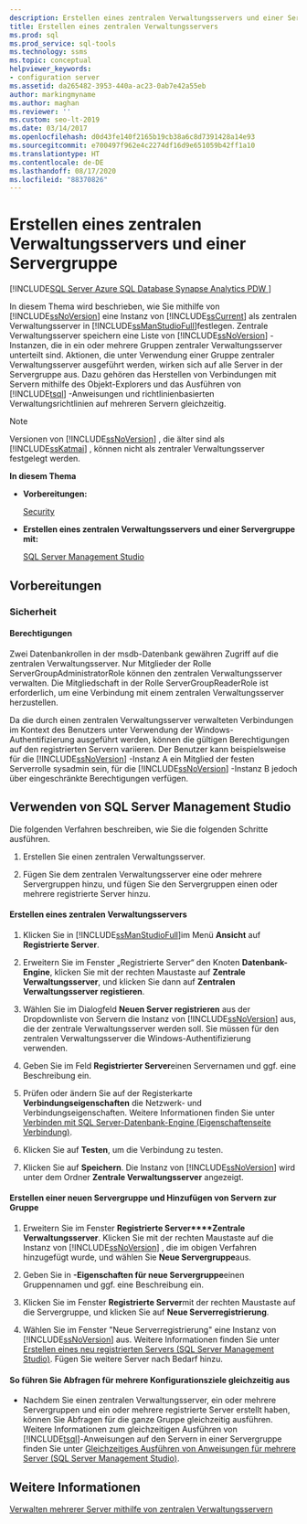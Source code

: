 ```yaml
---
description: Erstellen eines zentralen Verwaltungsservers und einer Servergruppe
title: Erstellen eines zentralen Verwaltungsservers
ms.prod: sql
ms.prod_service: sql-tools
ms.technology: ssms
ms.topic: conceptual
helpviewer_keywords:
- configuration server
ms.assetid: da265482-3953-440a-ac23-0ab7e42a55eb
author: markingmyname
ms.author: maghan
ms.reviewer: ''
ms.custom: seo-lt-2019
ms.date: 03/14/2017
ms.openlocfilehash: d0d43fe140f2165b19cb38a6c8d7391428a14e93
ms.sourcegitcommit: e700497f962e4c2274df16d9e651059b42ff1a10
ms.translationtype: HT
ms.contentlocale: de-DE
ms.lasthandoff: 08/17/2020
ms.locfileid: "88370826"
---
```

# <a name="create-a-central-management-server-and-server-group"></a>Erstellen eines zentralen Verwaltungsservers und einer Servergruppe

[!INCLUDE[SQL Server Azure SQL Database Synapse Analytics PDW ](../../includes/applies-to-version/sql-asdb-asdbmi-asa-pdw.md)]

In diesem Thema wird beschrieben, wie Sie mithilfe von [!INCLUDE[ssNoVersion](../../includes/ssnoversion-md.md)] eine Instanz von [!INCLUDE[ssCurrent](../../includes/sscurrent-md.md)] als zentralen Verwaltungsserver in [!INCLUDE[ssManStudioFull](../../includes/ssmanstudiofull-md.md)]festlegen. Zentrale Verwaltungsserver speichern eine Liste von [!INCLUDE[ssNoVersion](../../includes/ssnoversion-md.md)] -Instanzen, die in ein oder mehrere Gruppen zentraler Verwaltungsserver unterteilt sind. Aktionen, die unter Verwendung einer Gruppe zentraler Verwaltungsserver ausgeführt werden, wirken sich auf alle Server in der Servergruppe aus. Dazu gehören das Herstellen von Verbindungen mit Servern mithilfe des Objekt-Explorers und das Ausführen von [!INCLUDE[tsql](../../includes/tsql-md.md)] -Anweisungen und richtlinienbasierten Verwaltungsrichtlinien auf mehreren Servern gleichzeitig.  
  
> [!NOTE]  
>  Versionen von [!INCLUDE[ssNoVersion](../../includes/ssnoversion-md.md)] , die älter sind als [!INCLUDE[ssKatmai](../../includes/sskatmai-md.md)] , können nicht als zentraler Verwaltungsserver festgelegt werden.  
  
 **In diesem Thema**  
  
-   **Vorbereitungen:**  
  
     [Security](#Security)  
  
-   **Erstellen eines zentralen Verwaltungsservers und einer Servergruppe mit:**  
  
     [SQL Server Management Studio](#SSMSProcedure)  
  
##  <a name="before-you-begin"></a><a name="BeforeYouBegin"></a> Vorbereitungen  
  
###  <a name="security"></a><a name="Security"></a> Sicherheit  
  
####  <a name="permissions"></a><a name="Permissions"></a> Berechtigungen  
 Zwei Datenbankrollen in der msdb-Datenbank gewähren Zugriff auf die zentralen Verwaltungsserver. Nur Mitglieder der Rolle ServerGroupAdministratorRole können den zentralen Verwaltungsserver verwalten. Die Mitgliedschaft in der Rolle ServerGroupReaderRole ist erforderlich, um eine Verbindung mit einem zentralen Verwaltungsserver herzustellen.  
  
 Da die durch einen zentralen Verwaltungsserver verwalteten Verbindungen im Kontext des Benutzers unter Verwendung der Windows-Authentifizierung ausgeführt werden, können die gültigen Berechtigungen auf den registrierten Servern variieren. Der Benutzer kann beispielsweise für die [!INCLUDE[ssNoVersion](../../includes/ssnoversion-md.md)] -Instanz A ein Mitglied der festen Serverrolle sysadmin sein, für die [!INCLUDE[ssNoVersion](../../includes/ssnoversion-md.md)] -Instanz B jedoch über eingeschränkte Berechtigungen verfügen.  
  
##  <a name="using-sql-server-management-studio"></a><a name="SSMSProcedure"></a> Verwenden von SQL Server Management Studio  
 Die folgenden Verfahren beschreiben, wie Sie die folgenden Schritte ausführen.  
  
1.  Erstellen Sie einen zentralen Verwaltungsserver.  
  
2.  Fügen Sie dem zentralen Verwaltungsserver eine oder mehrere Servergruppen hinzu, und fügen Sie den Servergruppen einen oder mehrere registrierte Server hinzu.  
  
#### <a name="create-a-central-management-server"></a>Erstellen eines zentralen Verwaltungsservers  
  
1.  Klicken Sie in [!INCLUDE[ssManStudioFull](../../includes/ssmanstudiofull-md.md)]im Menü **Ansicht** auf **Registrierte Server**.  
  
2.  Erweitern Sie im Fenster „Registrierte Server“ den Knoten **Datenbank-Engine**, klicken Sie mit der rechten Maustaste auf **Zentrale Verwaltungsserver**, und klicken Sie dann auf **Zentralen Verwaltungsserver registieren**.  
  
3.  Wählen Sie im Dialogfeld **Neuen Server registrieren** aus der Dropdownliste von Servern die Instanz von [!INCLUDE[ssNoVersion](../../includes/ssnoversion-md.md)] aus, die der zentrale Verwaltungsserver werden soll. Sie müssen für den zentralen Verwaltungsserver die Windows-Authentifizierung verwenden.  
  
4.  Geben Sie im Feld **Registrierter Server**einen Servernamen und ggf. eine Beschreibung ein.  
  
5.  Prüfen oder ändern Sie auf der Registerkarte **Verbindungseigenschaften** die Netzwerk- und Verbindungseigenschaften. Weitere Informationen finden Sie unter [Verbinden mit SQL Server-Datenbank-Engine &#40;Eigenschaftenseite Verbindung&#41;](https://msdn.microsoft.com/library/edc1143c-6a47-4b02-92ab-441bdea8ea8a).  
  
6.  Klicken Sie auf **Testen**, um die Verbindung zu testen.  
  
7.  Klicken Sie auf **Speichern**. Die Instanz von [!INCLUDE[ssNoVersion](../../includes/ssnoversion-md.md)] wird unter dem Ordner **Zentrale Verwaltungsserver** angezeigt.  
  
#### <a name="create-a-new-server-group-and-add-servers-to-the-group"></a>Erstellen einer neuen Servergruppe und Hinzufügen von Servern zur Gruppe  
  
1.  Erweitern Sie im Fenster **Registrierte Server****Zentrale Verwaltungsserver**. Klicken Sie mit der rechten Maustaste auf die Instanz von [!INCLUDE[ssNoVersion](../../includes/ssnoversion-md.md)] , die im obigen Verfahren hinzugefügt wurde, und wählen Sie **Neue Servergruppe**aus.  
  
2.  Geben Sie in **-Eigenschaften für neue Servergruppe**einen Gruppennamen und ggf. eine Beschreibung ein.  
  
3.  Klicken Sie im Fenster **Registrierte Server**mit der rechten Maustaste auf die Servergruppe, und klicken Sie auf **Neue Serverregistrierung**.  
  
4.  Wählen Sie im Fenster "Neue Serverregistrierung" eine Instanz von [!INCLUDE[ssNoVersion](../../includes/ssnoversion-md.md)] aus. Weitere Informationen finden Sie unter [Erstellen eines neu registrierten Servers &#40;SQL Server Management Studio&#41;](../../tools/sql-server-management-studio/create-a-new-registered-server-sql-server-management-studio.md). Fügen Sie weitere Server nach Bedarf hinzu.  
  
#### <a name="to-execute-queries-against-several-configuration-targets-at-the-same-time"></a>So führen Sie Abfragen für mehrere Konfigurationsziele gleichzeitig aus  
  
-   Nachdem Sie einen zentralen Verwaltungsserver, ein oder mehrere Servergruppen und ein oder mehrere registrierte Server erstellt haben, können Sie Abfragen für die ganze Gruppe gleichzeitig ausführen. Weitere Informationen zum gleichzeitigen Ausführen von [!INCLUDE[tsql](../../includes/tsql-md.md)]-Anweisungen auf den Servern in einer Servergruppe finden Sie unter [Gleichzeitiges Ausführen von Anweisungen für mehrere Server &#40;SQL Server Management Studio&#41;](../../tools/sql-server-management-studio/execute-statements-against-multiple-servers-simultaneously.md).  
  
## <a name="see-also"></a>Weitere Informationen  
 [Verwalten mehrerer Server mithilfe von zentralen Verwaltungsservern](../../relational-databases/administer-multiple-servers-using-central-management-servers.md)  
  
  
